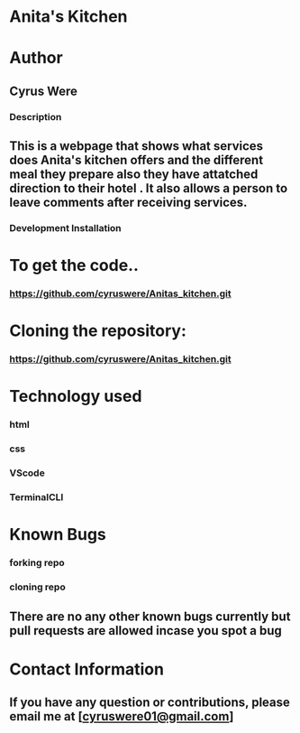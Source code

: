 # Anita's Kitchen
# Author
## Cyrus Were
### Description
## This is a webpage that shows what services does Anita's kitchen offers and the different meal they prepare also they have attatched direction to their hotel . It also allows a person to leave comments after receiving services.
### Development Installation
# To get the code..
### https://github.com/cyruswere/Anitas_kitchen.git
# Cloning the repository:
### https://github.com/cyruswere/Anitas_kitchen.git
# Technology used
### html
### css
### VScode
### TerminalCLI
# Known Bugs
### forking repo
### cloning repo
## There are no any other known bugs currently but pull requests are allowed incase you spot a bug
# Contact Information
## If you have any question or contributions, please email me at [cyruswere01@gmail.com]
